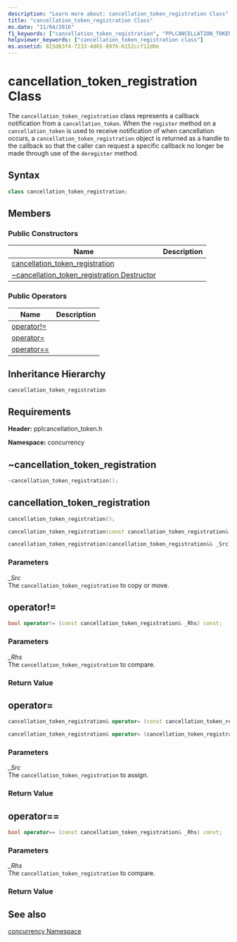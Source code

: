 ```yaml
---
description: "Learn more about: cancellation_token_registration Class"
title: "cancellation_token_registration Class"
ms.date: "11/04/2016"
f1_keywords: ["cancellation_token_registration", "PPLCANCELLATION_TOKEN/concurrency::cancellation_token_registration", "PPLCANCELLATION_TOKEN/concurrency::cancellation_token_registration::cancellation_token_registration"]
helpviewer_keywords: ["cancellation_token_registration class"]
ms.assetid: 823d63f4-7233-4d65-8976-6152ccf12d0e
---
```

# cancellation_token_registration Class

The `cancellation_token_registration` class represents a callback notification from a `cancellation_token`. When the `register` method on a `cancellation_token` is used to receive notification of when cancellation occurs, a `cancellation_token_registration` object is returned as a handle to the callback so that the caller can request a specific callback no longer be made through use of the `deregister` method.

## Syntax

```cpp
class cancellation_token_registration;
```

## Members

### Public Constructors

|Name|Description|
|----------|-----------------|
|[cancellation_token_registration](#ctor)||
|[~cancellation_token_registration Destructor](#dtor)||

### Public Operators

|Name|Description|
|----------|-----------------|
|[operator!=](#operator_neq)||
|[operator=](#operator_eq)||
|[operator==](#operator_eq_eq)||

## Inheritance Hierarchy

`cancellation_token_registration`

## Requirements

**Header:** pplcancellation_token.h

**Namespace:** concurrency

## <a name="dtor"></a> ~cancellation_token_registration

```cpp
~cancellation_token_registration();
```

## <a name="ctor"></a> cancellation_token_registration

```cpp
cancellation_token_registration();

cancellation_token_registration(const cancellation_token_registration& _Src);

cancellation_token_registration(cancellation_token_registration&& _Src);
```

### Parameters

*_Src*<br/>
The `cancellation_token_registration` to copy or move.

## <a name="operator_neq"></a> operator!=

```cpp
bool operator!= (const cancellation_token_registration& _Rhs) const;
```

### Parameters

*_Rhs*<br/>
The `cancellation_token_registration` to compare.

### Return Value

## <a name="operator_eq"></a> operator=

```cpp
cancellation_token_registration& operator= (const cancellation_token_registration& _Src);

cancellation_token_registration& operator= (cancellation_token_registration&& _Src);
```

### Parameters

*_Src*<br/>
The `cancellation_token_registration` to assign.

### Return Value

## <a name="operator_eq_eq"></a> operator==

```cpp
bool operator== (const cancellation_token_registration& _Rhs) const;
```

### Parameters

*_Rhs*<br/>
The `cancellation_token_registration` to compare.

### Return Value

## See also

[concurrency Namespace](concurrency-namespace.md)
